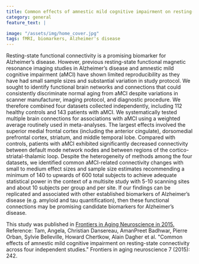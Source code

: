 ```yaml
---
title: Common effects of amnestic mild cognitive impairment on resting-state connectivity across four independent studies
category: general
feature_text: |

image: "/assets/img/home_cover.jpg"
tags: fMRI, biomarkers, Alzheimer's disease
---
```


Resting-state functional connectivity is a promising biomarker for Alzheimer’s disease. However, previous resting-state functional magnetic resonance imaging studies in Alzheimer’s disease and amnestic mild cognitive impairment (aMCI) have shown limited reproducibility as they have had small sample sizes and substantial variation in study protocol. We sought to identify functional brain networks and connections that could consistently discriminate normal aging from aMCI despite variations in scanner manufacturer, imaging protocol, and diagnostic procedure. We therefore combined four datasets collected independently, including 112 healthy controls and 143 patients with aMCI. We systematically tested multiple brain connections for associations with aMCI using a weighted average routinely used in meta-analyses. The largest effects involved the superior medial frontal cortex (including the anterior cingulate), dorsomedial prefrontal cortex, striatum, and middle temporal lobe. Compared with controls, patients with aMCI exhibited significantly decreased connectivity between default mode network nodes and between regions of the cortico-striatal-thalamic loop. Despite the heterogeneity of methods among the four datasets, we identified common aMCI-related connectivity changes with small to medium effect sizes and sample size estimates recommending a minimum of 140 to upwards of 600 total subjects to achieve adequate statistical power in the context of a multisite study with 5-10 scanning sites and about 10 subjects per group and per site. If our findings can be replicated and associated with other established biomarkers of Alzheimer’s disease (e.g. amyloid and tau quantification), then these functional connections may be promising candidate biomarkers for Alzheimer’s disease.

This study was published in [Frontiers in Aging Neuroscience in 2015.](https://doi.org/10.3389/fnagi.2015.00242)<br/>
Reference: Tam, Angela, Christian Dansereau, AmanPreet Badhwar, Pierre Orban, Sylvie Belleville, Howard Chertkow, Alain Dagher et al. "Common effects of amnestic mild cognitive impairment on resting-state connectivity across four independent studies." Frontiers in aging neuroscience 7 (2015): 242.
